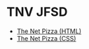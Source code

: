 # TNV JFSD

- [The Net Pizza (HTML)](https://michelefenu.github.io/tnv-academy-VIII/the-net-pizza-html)
- [The Net Pizza (CSS)](https://michelefenu.github.io/tnv-academy-VIII/the-net-pizza-css)
